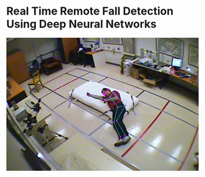 # Real Time Remote Fall Detection Using Deep Neural Networks
![Cover image](./github_images/fake-pose.png)
